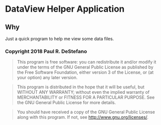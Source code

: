 # DataView Helper Application

Why
--------------
Just a quick program to help me view some data files.

### Copyright 2018 Paul R. DeStefano
>   This program is free software: you can redistribute it and/or modify
>   it under the terms of the GNU General Public License as published by
>   the Free Software Foundation, either version 3 of the License, or
>   (at your option) any later version.

>   This program is distributed in the hope that it will be useful,
>   but WITHOUT ANY WARRANTY; without even the implied warranty of
>   MERCHANTABILITY or FITNESS FOR A PARTICULAR PURPOSE.  See the
>   GNU General Public License for more details.

>   You should have received a copy of the GNU General Public License
>   along with this program.  If not, see <http://www.gnu.org/licenses/>.
